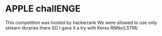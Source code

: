 # APPLE challENGE
This competition was hosted by hackerrank
We were allowed to use only sklearn libraries there
SO I gave it a try with Keras RNNs(LSTM)
